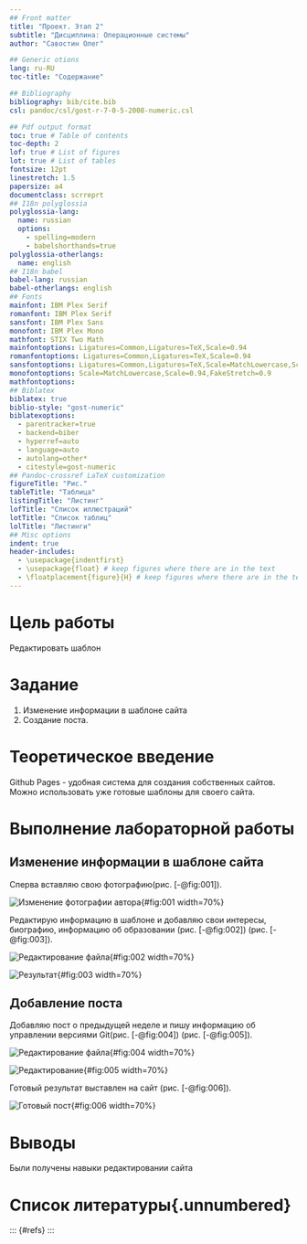 ```yaml
---
## Front matter
title: "Проект. Этап 2"
subtitle: "Дисциплина: Операционные системы"
author: "Савостин Олег"

## Generic otions
lang: ru-RU
toc-title: "Содержание"

## Bibliography
bibliography: bib/cite.bib
csl: pandoc/csl/gost-r-7-0-5-2008-numeric.csl

## Pdf output format
toc: true # Table of contents
toc-depth: 2
lof: true # List of figures
lot: true # List of tables
fontsize: 12pt
linestretch: 1.5
papersize: a4
documentclass: scrreprt
## I18n polyglossia
polyglossia-lang:
  name: russian
  options:
	- spelling=modern
	- babelshorthands=true
polyglossia-otherlangs:
  name: english
## I18n babel
babel-lang: russian
babel-otherlangs: english
## Fonts
mainfont: IBM Plex Serif
romanfont: IBM Plex Serif
sansfont: IBM Plex Sans
monofont: IBM Plex Mono
mathfont: STIX Two Math
mainfontoptions: Ligatures=Common,Ligatures=TeX,Scale=0.94
romanfontoptions: Ligatures=Common,Ligatures=TeX,Scale=0.94
sansfontoptions: Ligatures=Common,Ligatures=TeX,Scale=MatchLowercase,Scale=0.94
monofontoptions: Scale=MatchLowercase,Scale=0.94,FakeStretch=0.9
mathfontoptions:
## Biblatex
biblatex: true
biblio-style: "gost-numeric"
biblatexoptions:
  - parentracker=true
  - backend=biber
  - hyperref=auto
  - language=auto
  - autolang=other*
  - citestyle=gost-numeric
## Pandoc-crossref LaTeX customization
figureTitle: "Рис."
tableTitle: "Таблица"
listingTitle: "Листинг"
lofTitle: "Список иллюстраций"
lotTitle: "Список таблиц"
lolTitle: "Листинги"
## Misc options
indent: true
header-includes:
  - \usepackage{indentfirst}
  - \usepackage{float} # keep figures where there are in the text
  - \floatplacement{figure}{H} # keep figures where there are in the text
---
```


# Цель работы

Редактировать шаблон

# Задание

1. Изменение информации в шаблоне сайта
2. Создание поста.

# Теоретическое введение

Github Pages - удобная система для создания собственных сайтов. Можно использовать уже готовые шаблоны для своего сайта. 

# Выполнение лабораторной работы

## Изменение информации в шаблоне сайта

Сперва вставляю свою фотографию(рис. [-@fig:001]).

![Изменение фотографии автора](image/1.png){#fig:001 width=70%}

Редактирую информацию в шаблоне и добавляю свои интересы, биографию, информацию об образовании (рис. [-@fig:002]) (рис. [-@fig:003]).

![Редактирование файла](image/2.png){#fig:002 width=70%}

![Результат](image/4.png){#fig:003 width=70%}

## Добавление поста

Добавляю пост о предыдущей неделе и пишу информацию об управлении версиями Git(рис. [-@fig:004]) (рис. [-@fig:005]).

![Редактирование файла](image/5.png){#fig:004 width=70%}

![Редактирование](image/6.png){#fig:005 width=70%}

Готовый результат выставлен на сайт (рис. [-@fig:006]).

![Готовый пост](image/3.png){#fig:006 width=70%}

# Выводы

Были получены навыки редактировании сайта

# Список литературы{.unnumbered}

::: {#refs}
:::
